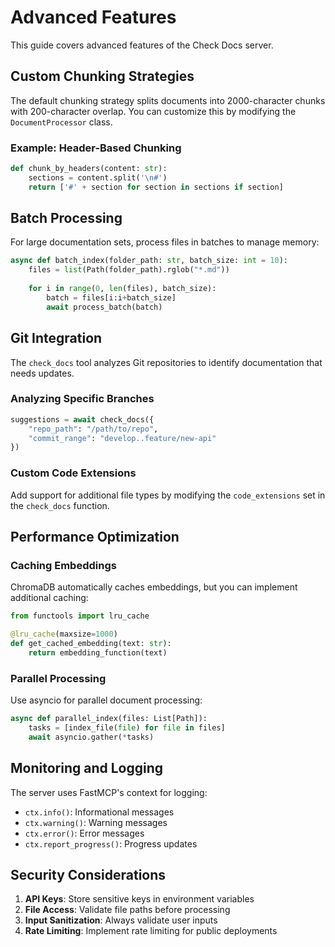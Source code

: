 # Advanced Features

This guide covers advanced features of the Check Docs server.

## Custom Chunking Strategies

The default chunking strategy splits documents into 2000-character chunks with 200-character overlap. You can customize this by modifying the `DocumentProcessor` class.

### Example: Header-Based Chunking

```python
def chunk_by_headers(content: str):
    sections = content.split('\n#')
    return ['#' + section for section in sections if section]
```

## Batch Processing

For large documentation sets, process files in batches to manage memory:

```python
async def batch_index(folder_path: str, batch_size: int = 10):
    files = list(Path(folder_path).rglob("*.md"))
    
    for i in range(0, len(files), batch_size):
        batch = files[i:i+batch_size]
        await process_batch(batch)
```

## Git Integration

The `check_docs` tool analyzes Git repositories to identify documentation that needs updates.

### Analyzing Specific Branches

```python
suggestions = await check_docs({
    "repo_path": "/path/to/repo",
    "commit_range": "develop..feature/new-api"
})
```

### Custom Code Extensions

Add support for additional file types by modifying the `code_extensions` set in the `check_docs` function.

## Performance Optimization

### Caching Embeddings

ChromaDB automatically caches embeddings, but you can implement additional caching:

```python
from functools import lru_cache

@lru_cache(maxsize=1000)
def get_cached_embedding(text: str):
    return embedding_function(text)
```

### Parallel Processing

Use asyncio for parallel document processing:

```python
async def parallel_index(files: List[Path]):
    tasks = [index_file(file) for file in files]
    await asyncio.gather(*tasks)
```

## Monitoring and Logging

The server uses FastMCP's context for logging:

- `ctx.info()`: Informational messages
- `ctx.warning()`: Warning messages
- `ctx.error()`: Error messages
- `ctx.report_progress()`: Progress updates

## Security Considerations

1. **API Keys**: Store sensitive keys in environment variables
2. **File Access**: Validate file paths before processing
3. **Input Sanitization**: Always validate user inputs
4. **Rate Limiting**: Implement rate limiting for public deployments